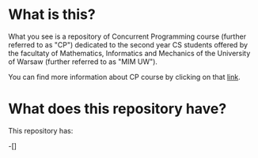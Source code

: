 # What is this?

What you see is a repository of Concurrent Programming course (further referred to as "CP") dedicated to the second year CS students offered by the facultaty of Mathematics, Informatics and Mechanics of the University of Warsaw (further referred to as "MIM UW"). 

You can find more information about CP course by clicking on that [link](https://usosweb.uw.edu.pl/kontroler.php?_action=katalog2/przedmioty/pokazPrzedmiot&kod=1000-213bPW).

# What does this repository have?

This repository has: 

-[]